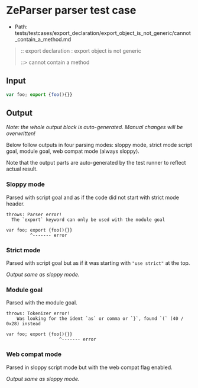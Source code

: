 # ZeParser parser test case

- Path: tests/testcases/export_declaration/export_object_is_not_generic/cannot_contain_a_method.md

> :: export declaration : export object is not generic
>
> ::> cannot contain a method

## Input

`````js
var foo; export {foo(){}}
`````

## Output

_Note: the whole output block is auto-generated. Manual changes will be overwritten!_

Below follow outputs in four parsing modes: sloppy mode, strict mode script goal, module goal, web compat mode (always sloppy).

Note that the output parts are auto-generated by the test runner to reflect actual result.

### Sloppy mode

Parsed with script goal and as if the code did not start with strict mode header.

`````
throws: Parser error!
  The `export` keyword can only be used with the module goal

var foo; export {foo(){}}
         ^------- error
`````

### Strict mode

Parsed with script goal but as if it was starting with `"use strict"` at the top.

_Output same as sloppy mode._

### Module goal

Parsed with the module goal.

`````
throws: Tokenizer error!
    Was looking for the ident `as` or comma or `}`, found `(` (40 / 0x28) instead

var foo; export {foo(){}}
                    ^------- error
`````


### Web compat mode

Parsed in sloppy script mode but with the web compat flag enabled.

_Output same as sloppy mode._
